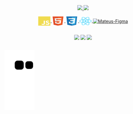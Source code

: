 <div align="center">
  <a href="https://github.com/msantosb1">
  <img width="52%" src="https://github-readme-stats.vercel.app/api?username=msantosb1&show_icons=true&theme=dark&include_all_commits=true&count_private=true">
  <img width="52%" src="https://github-readme-stats.vercel.app/api/top-langs/?username=msantosb1&layout=compact&langs_count=7&theme=dark">
</div>

<div align="center" style="display: inline_block"><br>
  <img align="center" alt="Mateus-Js" height="30" width="40" src="https://raw.githubusercontent.com/devicons/devicon/master/icons/javascript/javascript-plain.svg">
  <img align="center" alt="Mateus-HTML" height="30" width="40" src="https://raw.githubusercontent.com/devicons/devicon/master/icons/html5/html5-original.svg">
  <img align="center" alt="Mateus-CSS" height="30" width="40" src="https://raw.githubusercontent.com/devicons/devicon/master/icons/css3/css3-original.svg">
  <img align="center" alt="Mateus-React" height="30" width="40" src="https://raw.githubusercontent.com/devicons/devicon/master/icons/react/react-original.svg">
  <img align="center" alt="Mateus-Figma" height="30" width="40" src="https://cdn.jsdelivr.net/gh/devicons/devicon/icons/figma/figma-original.svg">
</div>
  
  ##
  
<div align="center">
  <a href = "mailto:mateussantos745@gmail.com"><img src="https://img.shields.io/badge/-Gmail-%23333?style=for-the-badge&logo=gmail&logoColor=white" target="_blank"></a>
    <a href="https://www.linkedin.com/in/mateussantos745/" target="_blank"><img src="https://img.shields.io/badge/-LinkedIn-%230077B5?style=for-the-badge&logo=linkedin&logoColor=white" target="_blank"></a>
  <a href="https://www.instagram.com/_msantosb/" target="_blank"><img src="https://img.shields.io/badge/-Instagram-%23E4405F?style=for-the-badge&logo=instagram&logoColor=white" target="_blank"></a>
</div>
 
  ##
  
  ![Snake animation](https://github.com/rafaballerini/rafaballerini/blob/output/github-contribution-grid-snake.svg)
